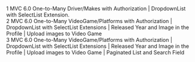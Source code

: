 1 MVC 6.0 One-to-Many Driver/Makes with Authorization | DropdownList with SelectList Extension.
<br>
2 MVC 6.0 One-to-Many VideoGame/Platforms with Authorization | DropdownList with SelectList Extensions | Released Year and Image in the Profile | Upload images to Video Game
<br>
3 MVC 6.0 One-to-Many VideoGame/Platforms with Authorization | DropdownList with SelectList Extensions | Released Year and Image in the Profile | Upload images to Video Game | Paginated List and Search Field
